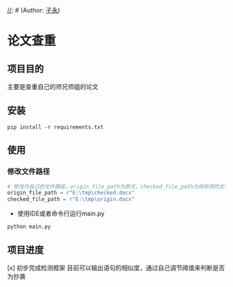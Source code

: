[//]: # (Name: readme.md)
[//]: # (Title: README.md)  
[//]: # (Author: [子永](子永))

# 论文查重

## 项目目的
  
主要是查重自己的师兄师姐的论文



## 安装

```
pip install -r requirements.txt
```

## 使用
### 修改文件路径

```python 
# 修改为自己的文件路径，origin_file_path为原文，checked_file_path为待检测的文本
origin_file_path = r"E:\tmp\checked.docx"
checked_file_path = r"E:\tmp\origin.docx"
```

- 使用IDE或者命令行运行main.py
```
python main.py
```

## 项目进度
[x] 初步完成检测框架
目前可以输出语句的相似度，通过自己调节阈值来判断是否为抄袭

